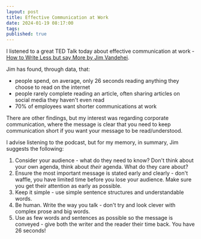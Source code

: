 ```yaml
---
layout: post
title: Effective Communication at Work
date: 2024-01-19 08:17:00
tags: 
published: true
---
```


I listened to a great TED Talk today about effective communication at work - [How to Write Less but say More by Jim Vandehei](https://www.ted.com/talks/jim_vandehei_how_to_write_less_but_say_more).

Jim has found, through data, that:

- people spend, on average, only 26 seconds reading anything they choose to read on the internet
- people rarely complete reading an article, often sharing articles on social media they haven't even read
- 70% of employees want shorter communications at work

There are other findings, but my interest was regarding corporate communication, where the message is clear that you need to keep communication short if you want your message to be read/understood.

I advise listening to the podcast, but for my memory, in summary, Jim suggests the following:

1. Consider your audience - what do they need to know?  Don't think about your own agenda, think about *their* agenda.  What do they care about?
2. Ensure the most important message is stated early and clearly - don't waffle, you have limited time before you lose your audience.  Make sure you get their attention as early as possible.
3. Keep it simple - use simple sentence structures and understandable words. 
4. Be human.  Write the way you talk - don't try and look clever with complex prose and big words.
5. Use as few words and sentences as possible so the message is conveyed - give both the writer and the reader their time back.  You have 26 seconds!

